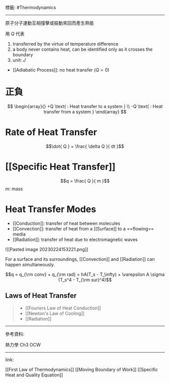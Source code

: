 標籤: #Thermodynamics 

---

原子分子運動互相撞擊或振動來回而產生熱能

用 $Q$ 代表

1. transferred by the virtue of temperature difference
2. a body never contains heat, can be identified only as it crosses the boundary
3. unit: $J$

- [[Adiabatic Process]]: no heat transfer $(Q = 0)$

# 正負

$$
\begin{array}{}
	+Q \text{ : Heat transfer to a system } \\
	-Q \text{ : Heat transfer from a system }
\end{array}
$$

# Rate of Heat Transfer

$$\dot{ Q } = \frac{ \delta Q }{ dt }$$

# [[Specific Heat Transfer]]

$$q = \frac{ Q }{ m }$$
$m$: mass

# Heat Transfer Modes

- [[Conduction]]: transfer of heat between molecules
- [[Convection]]: transfer of heat from a [[Surface]] to a ==flowing== media
- [[Radiation]]: transfer of heat due to electromagnetic waves

![[Pasted image 20230224153221.png]]

For a surface and its surroundings, [[Convection]] and [[Radiation]] can happen simultaneously.

$$q = q_{\rm conv} + q_{\rm rad} = hA(T_s - T_\infty) + \varepsilon A \sigma (T_s^4 - T_{\rm sur}^4)$$

## Laws of Heat Transfer

> - [[Fouriers Law of Heat Conduction]]
> - [[Newton's Law of Cooling]]
> - [[Radiation]]

---

參考資料:

熱力學 Ch3 OCW

---

link:

[[First Law of Thermodynamics]]
[[Moving Boundary of Work]]
[[Specific Heat and Quality Equation]]
